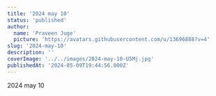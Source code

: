 ```yaml
---
title: '2024 may 10'
status: 'published'
author:
  name: 'Praveen Juge'
  picture: 'https://avatars.githubusercontent.com/u/13696888?v=4'
slug: '2024-may-10'
description: ''
coverImage: '../../images/2024-may-10-U5Mj.jpg'
publishedAt: '2024-05-09T19:44:56.000Z'
---
```


2024 may 10